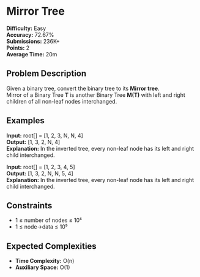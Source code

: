 # Mirror Tree

**Difficulty:** Easy  
**Accuracy:** 72.67%  
**Submissions:** 236K+  
**Points:** 2  
**Average Time:** 20m  

## Problem Description
Given a binary tree, convert the binary tree to its **Mirror tree**.  
Mirror of a Binary Tree **T** is another Binary Tree **M(T)** with left and right children of all non-leaf nodes interchanged.  

## Examples
**Input:** root[] = [1, 2, 3, N, N, 4]  
**Output:** [1, 3, 2, N, 4]  
**Explanation:** In the inverted tree, every non-leaf node has its left and right child interchanged.  

**Input:** root[] = [1, 2, 3, 4, 5]  
**Output:** [1, 3, 2, N, N, 5, 4]  
**Explanation:** In the inverted tree, every non-leaf node has its left and right child interchanged.  

## Constraints
- 1 ≤ number of nodes ≤ 10⁵  
- 1 ≤ node->data ≤ 10⁵  

## Expected Complexities
- **Time Complexity:** O(n)  
- **Auxiliary Space:** O(1)  
